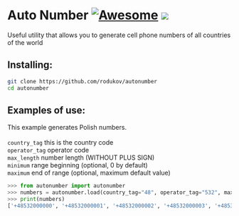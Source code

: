 # Auto Number [![Awesome](https://cdn.rawgit.com/sindresorhus/awesome/d7305f38d29fed78fa85652e3a63e154dd8e8829/media/badge.svg)](https://github/rodukov) [<img src="https://img.shields.io/badge/powerful-generator-FF3939"/>](https://github.com/rodukov)

Useful utility that allows you to generate cell phone numbers of all countries of the world

## Installing:

```bash
git clone https://github.com/rodukov/autonumber
cd autonumber
```

## Examples of use:

This example generates Polish numbers.<br>
<br>
`country_tag` this is the country code<br>
`operator_tag` operator code<br>
`max_length` number length (WITHOUT PLUS SIGN)<br>
`minimum` range beginning (optional, 0 by default)<br>
`maximum` end of range (optional, maximum default value)<br>

```python
>>> from autonumber import autonumber
>>> numbers = autonumber.load(country_tag="48", operator_tag="532", max_length=11, minimum=0, maximum=25)
>>> print(numbers)
['+48532000000', '+48532000001', '+48532000002', '+48532000003', '+48532000004', '+48532000005', '+48532000006', '+48532000007', '+48532000008', '+48532000009', '+48532000010', '+48532000011', '+48532000012', '+48532000013', '+48532000014', '+48532000015', '+48532000016', '+48532000017', '+48532000018', '+48532000019', '+48532000020', '+48532000021', '+48532000022', '+48532000023', '+48532000024', '+48532000025']
```
